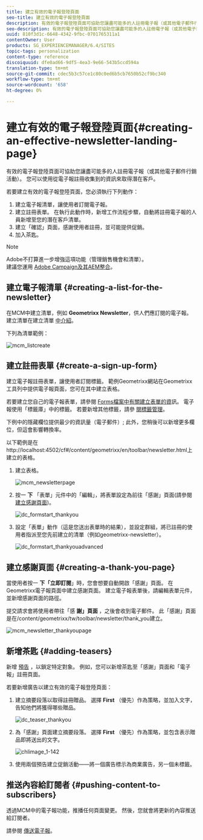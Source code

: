 ```yaml
---
title: 建立有效的電子報登陸頁面
seo-title: 建立有效的電子報登陸頁面
description: 有效的電子報登陸頁面可協助您讓盡可能多的人註冊電子報（或其他電子郵件行銷活動）。 您可以使用從電子報註冊收集到的資訊來取得潛在客戶。
seo-description: 有效的電子報登陸頁面可協助您讓盡可能多的人註冊電子報（或其他電子郵件行銷活動）。 您可以使用從電子報註冊收集到的資訊來取得潛在客戶。
uuid: 810f3d1c-6648-4342-9fbc-0701765311a1
contentOwner: User
products: SG_EXPERIENCEMANAGER/6.4/SITES
topic-tags: personalization
content-type: reference
discoiquuid: dfe0ad66-9df5-4ea3-9e66-543b5ccd594a
translation-type: tm+mt
source-git-commit: cdec5b3c57ce1c80c0ed6b5cb7650b52cf9bc340
workflow-type: tm+mt
source-wordcount: '658'
ht-degree: 0%

---
```



# 建立有效的電子報登陸頁面{#creating-an-effective-newsletter-landing-page}

有效的電子報登陸頁面可協助您讓盡可能多的人註冊電子報（或其他電子郵件行銷活動）。 您可以使用從電子報註冊收集到的資訊來取得潛在客戶。

若要建立有效的電子報登陸頁面，您必須執行下列動作：

1. 建立電子報清單，讓使用者訂閱電子報。
1. 建立註冊表單。 在執行此動作時，新增工作流程步驟，自動將註冊電子報的人員新增至您的潛在客戶清單。
1. 建立「確認」頁面，感謝使用者註冊，並可能提供促銷。
1. 加入茶匙。

>[!NOTE]
>
>Adobe不打算進一步增強這項功能（管理銷售機會和清單）。\
>建議您運用 [Adobe Campaign及其AEM整合](/help/sites-administering/campaign.md)。

## 建立電子報清單 {#creating-a-list-for-the-newsletter}

在MCM中建立清單，例如 **Geometrixx Newsletter**，供人們應訂閱的電子報。 建立清單在建立清單 [中介紹](/help/sites-classic-ui-authoring/classic-personalization-campaigns.md#creatingnewlists)。

下列為清單範例：

![mcm_listcreate](assets/mcm_listcreate.png)

## 建立註冊表單 {#create-a-sign-up-form}

建立電子報註冊表單，讓使用者訂閱標籤。 範例Geometrixx網站在Geometrixx工具列中提供電子報頁面，您可在其中建立表格。

若要建立您自己的電子報表單，請參閱 [Forms檔案中有關建立表單的資](/help/sites-authoring/default-components.md#form)訊。 電子報使用「標籤庫」中的標籤。 若要新增其他標籤，請參 [閱標籤管理](/help/sites-authoring/tags.md#tagadministration)。

下例中的隱藏欄位提供最少的資訊量（電子郵件）; 此外，您稍後可以新增更多欄位，但這會影響轉換率。

以下範例是在http://localhost:4502/cf#/content/geometrixx/en/toolbar/newsletter.html上建立的表格。

1. 建立表格。

   ![mcm_newsletterpage](assets/mcm_newsletterpage.png)

1. 按一 **下** 「表單」元件中的「編輯」，將表單設定為前往「感謝」頁面(請參閱 [建立感謝頁面](#creating-a-thank-you-page))。

   ![dc_formstart_thankyou](assets/dc_formstart_thankyou.png)

1. 設定「表單」動作（這是您送出表單時的結果），並設定群組，將已註冊的使用者指派至您先前建立的清單（例如geometrixx-newsletter）。

   ![dc_formstart_thankyouadvanced](assets/dc_formstart_thankyouadvanced.png)

## 建立感謝頁面 {#creating-a-thank-you-page}

當使用者按一 **下「立即訂閱**」時，您會想要自動開啟「感謝」頁面。 在Geometrixx電子報頁面中建立感謝頁面。 建立電子報表單後，請編輯表單元件，並新增感謝頁面的路徑。

提交請求會將使用者帶往「感 **謝」頁面** ，之後會收到電子郵件。 此「感謝」頁面是在/content/geometrixx/tw/toolbar/newsletter/thank_you建立。

![mcm_newsletter_thankyoupage](assets/mcm_newsletter_thankyoupage.png)

## 新增茶匙 {#adding-teasers}

新增 [預告](/help/sites-classic-ui-authoring/classic-personalization-campaigns.md#teasers) ，以鎖定特定對象。 例如，您可以新增茶匙至「感謝」頁面和「電子報」註冊頁面。

若要新增廣告以建立有效的電子報登陸頁面：

1. 建立摘要段落以取得註冊贈品。 選擇 **First** （優先）作為策略，並加入文字，告知他們將獲得哪些贈品。

   ![dc_teaser_thankyou](assets/dc_teaser_thankyou.png)

1. 為「感謝」頁面建立摘要段落。 選擇 **First** （優先）作為策略，並包含表示贈品即將送出的文字。

   ![chlimage_1-142](assets/chlimage_1-142.png)

1. 使用兩個預告建立促銷活動——將一個廣告標示為商業廣告，另一個未標籤。

## 推送內容給訂閱者 {#pushing-content-to-subscribers}

透過MCM中的電子報功能，推播任何頁面變更。 然後，您就會將更新的內容推送給訂閱者。

請參閱 [傳送電子報](/help/sites-classic-ui-authoring/classic-personalization-campaigns.md#newsletters)。
